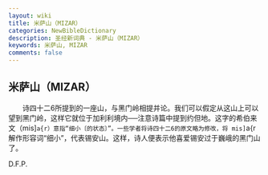 ```yaml
---
layout: wiki
title: 米萨山（MIZAR）
categories: NewBibleDictionary
description: 圣经新词典 - 米萨山（MIZAR）
keywords: 米萨山, MIZAR
comments: false
---
```


## 米萨山（MIZAR）

　　诗四十二6所提到的一座山，与黑门岭相提并论。我们可以假定从这山上可以望到黑门岭，这样它就位于加利利境内──注意诗篇中提到约但地。这字的希伯来文（mis]`a{r）意指“细小〔的状态〕”。一些学者将诗四十二6的原文略为修改，将 mis]`a{r 解作形容词“细小”，代表锡安山。这样，诗人便表示他喜爱锡安过于巍峨的黑门山了。

D.F.P.









